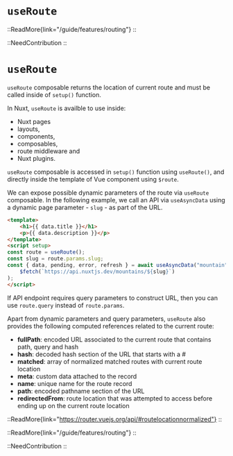 # `useRoute`

::ReadMore{link="/guide/features/routing"}
::

::NeedContribution
::
# `useRoute`

`useRoute` composable returns the location of current route and must be called inside of `setup()` function. 

In Nuxt, `useRoute` is availble to use inside:

- Nuxt pages
- layouts,
- components, 
- composables,
- route middleware and 
- Nuxt plugins. 

`useRoute` composable is accessed in `setup()` function using `useRoute()`, and directly inside the template of Vue component using `$route`.

We can expose possible dynamic parameters of the route via `useRoute` composable. In the following example, we call an API via `useAsyncData` using a dynamic page parameter - `slug` - as part of the URL. 


```html [~/pages/[slug].vue]
<template>
    <h1>{{ data.title }}</h1>
    <p>{{ data.description }}</p>
</template>
<script setup>
const route = useRoute();
const slug = route.params.slug;
const { data, pending, error, refresh } = await useAsyncData("mountain", () =>
    $fetch(`https://api.nuxtjs.dev/mountains/${slug}`)
);
</script>
```

If API endpoint requires query parameters to construct URL, then you can use `route.query` instead of `route.params`.

Apart from dynamic parameters and query parameters, `useRoute` also provides the following computed references related to the current route:

* **fullPath**: encoded URL associated to the current route that contains path, query and hash
* **hash**: decoded hash section of the URL that starts with a #
* **matched**: array of normalized matched routes with current route location
* **meta**: custom data attached to the record
* **name**: unique name for the route record
* **path**: encoded pathname section of the URL
* **redirectedFrom**: route location that was attempted to access before ending up on the current route location

::ReadMore{link="https://router.vuejs.org/api/#routelocationnormalized"}
::

::ReadMore{link="/guide/features/routing"}
::

::NeedContribution
::
